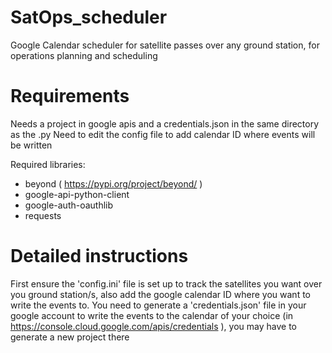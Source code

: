# SatOps_scheduler
Google Calendar scheduler for satellite passes over any ground station, for operations planning and scheduling

# Requirements
 Needs a project in google apis and a credentials.json in the same directory as the .py
 Need to edit the config file to add calendar ID where events will be written

Required libraries:
- beyond ( https://pypi.org/project/beyond/ )
- google-api-python-client
- google-auth-oauthlib
- requests
 
# Detailed instructions 
First ensure the 'config.ini' file is set up to track the satellites you want over you ground station/s, also add the google calendar ID where you want to write the events to. You need to generate a 'credentials.json' file in your google account to write the events to the calendar of your choice (in https://console.cloud.google.com/apis/credentials ), you may have to generate a new project there
